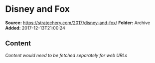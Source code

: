 # Disney and Fox

**Source:** https://stratechery.com/2017/disney-and-fox/
**Folder:** Archive
**Added:** 2017-12-13T21:00:24




## Content
*Content would need to be fetched separately for web URLs*
